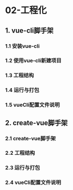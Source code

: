 # 02-工程化

## 1. vue-cli脚手架

### 1.1 安装vue-cli

### 1.2 使用vue-cli新建项目

### 1.3 工程结构

### 1.4 运行与打包

### 1.5 vueCli配置文件说明

## 2. create-vue脚手架

### 2.1 create-vue脚手架

### 2.2 工程结构

### 2.3 运行与打包

### 2.4 vueCli配置文件说明